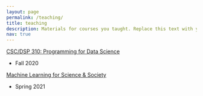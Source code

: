 ```yaml
---
layout: page
permalink: /teaching/
title: teaching
description: Materials for courses you taught. Replace this text with your description.
nav: true
---
```


[CSC/DSP 310: Programming for Data Science](https://rhodyprog4ds.github.io/BrownFall20/)
- Fall 2020
<!-- - Fall 2021 -->


[Machine Learning for Science & Society](https://ml4ss.github.io/)
- Spring 2021
